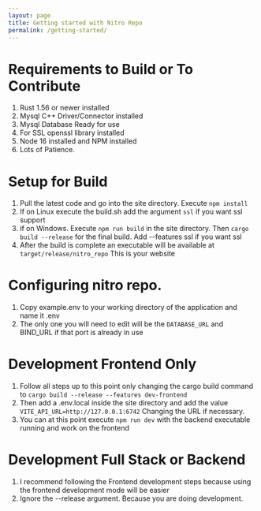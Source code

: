 ```yaml
---
layout: page
title: Getting started with Nitro Repo
permalink: /getting-started/
---
```

# Requirements to Build or To Contribute 
1. Rust 1.56 or newer installed
2. Mysql C++ Driver/Connector installed
3. Mysql Database Ready for use
4. For SSL openssl library installed
5. Node 16 installed and NPM  installed
6. Lots of Patience.
# Setup for Build
1. Pull the latest code and go into the site directory. Execute `npm install`
2. If on Linux execute the build.sh add the argument `ssl` if you want ssl support
3. if on Windows. Execute `npm run build` in the site directory. Then `cargo build --release` for the final build. Add --features ssl if you want ssl
4. After the build is complete an executable will be available at `target/release/nitro_repo` This is your website
# Configuring nitro repo.
1. Copy example.env to your working directory of the application and name it .env
2. The only one you will need to edit will be the `DATABASE_URL` and BIND_URL if that port is already in use


# Development Frontend Only
1. Follow all steps up to this point only changing the cargo build command to `cargo build --release --features dev-frontend`
2. Then add a .env.local inside the site directory and add the value `VITE_API_URL=http://127.0.0.1:6742` Changing the URL if necessary. 
3. You can at this point execute `npm run dev` with the backend executable running and work on the frontend
# Development Full Stack or Backend
1. I recommend following the Frontend development steps because using the frontend development mode will be easier
2. Ignore the --release argument. Because you are doing development. 

